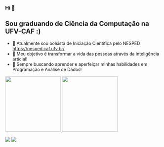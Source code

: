 ### Hi 👋
## Sou graduando de Ciência da Computação na UFV-CAF :)
- 🔭 Atualmente sou bolsista de Iniciação Científica pelo NESPED https://nesped.caf.ufv.br/
- 🌱 Meu objetivo é transformar a vida das pessoas através da inteligência articial!
- 🤝 Sempre buscando aprender e aperfeiçar minhas habilidades em Programação e Análise de Dados!

<div>
<a href="https://github.com/miguelribeirokk">
<img height="180em" src="https://github-readme-stats.vercel.app/api/top-langs/?username=miguelribeirokk&layout=compact&langs_count=7&theme=dracula"/>
<img height="180em" src="https://github-readme-stats.vercel.app/api?username=miguelribeirokk&show_icons=true&theme=dracula&include_all_commits=true&count_private=true"/>
</div>

 [<img src="https://img.shields.io/badge/linkedin-%230077B5.svg?&style=for-the-badge&logo=linkedin&logoColor=white" />](https://www.linkedin.com/in/miguel-ant%C3%B4nio-ribeiro-e-silva-8a18b6241/) [<img src = "https://img.shields.io/badge/instagram-%23E4405F.svg?&style=for-the-badge&logo=instagram&logoColor=white">](https://www.instagram.com/miguel_ribeiro02/)
